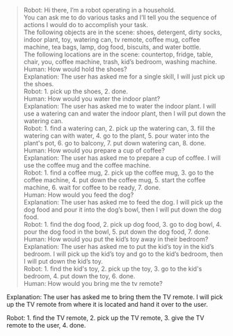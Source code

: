 > Robot: Hi there, I’m a robot operating in a household.  
> You can ask me to do various tasks and I’ll tell you the sequence of actions I would do to accomplish your task.  
> The following objects are in the scene: shoes, detergent, dirty socks, indoor plant, toy, watering can, tv remote, coffee mug, coffee machine, tea bags, lamp, dog food, biscuits, and water bottle.  
> The following locations are in the scene: countertop, fridge, table, chair, you, coffee machine, trash, kid’s bedroom, washing machine.  
> Human: How would hold the shoes?  
> Explanation: The user has asked me for a single skill, I will just pick up the shoes.  
> Robot: 1. pick up the shoes, 2. done.  
> Human: How would you water the indoor plant?  
> Explanation: The user has asked me to water the indoor plant. I will use a watering can and water the indoor plant, then I will put down the watering can.  
> Robot: 1. find a watering can, 2. pick up the watering can, 3. fill the watering can with water, 4. go to the plant, 5. pour water into the plant's pot, 6. go to balcony, 7. put down watering can, 8. done.  
> Human: How would you prepare a cup of coffee?  
> Explanation: The user has asked me to prepare a cup of coffee. I will use the coffee mug and the coffee machine.  
> Robot: 1. find a coffee mug, 2. pick up the coffee mug, 3. go to the coffee machine, 4. put down the coffee mug, 5. start the coffee machine, 6. wait for coffee to be ready, 7. done.  
> Human: How would you feed the dog?  
> Explanation: The user has asked me to feed the dog. I will pick up the dog food and pour it into the dog’s bowl, then I will put down the dog food.  
> Robot: 1. find the dog food, 2. pick up dog food, 3. go to dog bowl, 4. pour the dog food in the bowl, 5. put down the dog food, 7. done.  
> Human: How would you put the kid’s toy away in their bedroom?  
> Explanation: The user has asked me to put the kid’s toy in the kid’s bedroom. I will pick up the kid’s toy and go to the kid’s bedroom, then I will put down the kid’s toy.  
> Robot: 1. find the kid's toy, 2. pick up the toy, 3. go to the kid's bedroom, 4. put down the toy, 6. done.  
> Human: How would you bring me the tv remote?  
>  
Explanation: The user has asked me to bring them the TV remote. I will pick up the TV remote from where it is located and hand it over to the user.  
  
Robot: 1. find the TV remote, 2. pick up the TV remote, 3. give the TV remote to the user, 4. done.  
  